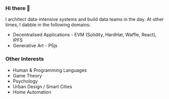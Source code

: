 ### Hi there 👋

I architect data-intensive systems and build data teams in the day. At other times, I dabble in the following domains:
* Decentralised Applications - EVM (Solidity, HardHat, Waffle, React), IPFS
* Generative Art - P5js

### Other Interests
* Human & Programming Languages
* Game Theory
* Psychology
* Urban Design / Smart Cities
* Home Automation
